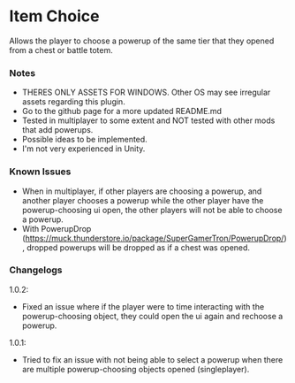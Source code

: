 # Item Choice

Allows the player to choose a powerup of the same tier that they opened from a chest or battle totem. 

### Notes
- THERES ONLY ASSETS FOR WINDOWS. Other OS may see irregular assets regarding this plugin.
- Go to the github page for a more updated README.md
- Tested in multiplayer to some extent and NOT tested with other mods that add powerups.
- Possible ideas to be implemented.
- I'm not very experienced in Unity.

### Known Issues
- When in multiplayer, if other players are choosing a powerup, and another player chooses a powerup while the other player have the powerup-choosing ui open, the other players will not be able to choose a powerup.
- With PowerupDrop (https://muck.thunderstore.io/package/SuperGamerTron/PowerupDrop/), dropped powerups will be dropped as if a chest was opened.

### Changelogs
1.0.2:
- Fixed an issue where if the player were to time interacting with the powerup-choosing object, they could open the ui again and rechoose a powerup.

1.0.1:
- Tried to fix an issue with not being able to select a powerup when there are multiple powerup-choosing objects opened (singleplayer).
